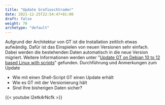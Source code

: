 ```yaml
---
title: "Update Grafioschtrader"
date: 2021-12-25T22:54:47+01:00
draft: false
weight: 70
archetype: "default"
---
```

Aufgrund der Architektur von GT ist die Installation zeitlich etwas aufwändig. Dafür ist das Einspielen von neuen Versionen sehr einfach. Dabei werden die bestehenden Daten automatisch in die neue Version migriert. Weitere Informationen werden unter "[Update GT on Debian 10 to 12 based Linux with scripts](//github.com/grafioschtrader/grafioschtrader/wiki/Update-GT-on-Debian-10-to-12-based-Linux-with-scripts)" gefunden.
Durchführung und Anmerkungen zum Update
- Wie mit einen Shell-Script GT einen Update erhält
- Wie es GT mit der Versionierung hält
- Sind Ihre bisherigen Daten sicher?

{{< youtube l2etk4rNcfk >}}
 